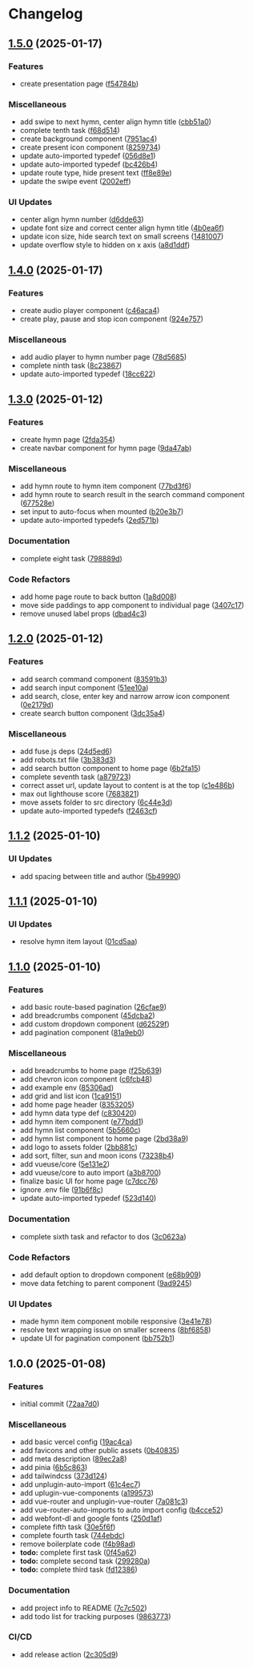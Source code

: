 # Changelog

## [1.5.0](https://github.com/dev-murphy/sda-hymns-app/compare/v1.4.0...v1.5.0) (2025-01-17)


### Features

* create presentation page ([f54784b](https://github.com/dev-murphy/sda-hymns-app/commit/f54784bcd1c1aaa8dcb9002b3d15bcb0bfa2637d))


### Miscellaneous

* add swipe to next hymn, center align hymn title ([cbb51a0](https://github.com/dev-murphy/sda-hymns-app/commit/cbb51a0f9545e9e8846c1c3ca8b875ea62eeafde))
* complete tenth task ([f68d514](https://github.com/dev-murphy/sda-hymns-app/commit/f68d51463c4a263287314b627c1e529a45906bd8))
* create background component ([7951ac4](https://github.com/dev-murphy/sda-hymns-app/commit/7951ac4d4b5100aa7d2f677504f0d939f1d73d42))
* create present icon component ([8259734](https://github.com/dev-murphy/sda-hymns-app/commit/82597343ad68db8fc3267293d5f64fef0e6c0660))
* update auto-imported typedef ([056d8e1](https://github.com/dev-murphy/sda-hymns-app/commit/056d8e1a599b57db3e0db7afedc617267a70da94))
* update auto-imported typedef ([bc426b4](https://github.com/dev-murphy/sda-hymns-app/commit/bc426b48d6528c5b594c0e6dda4b3055213bf96a))
* update route type, hide present text ([ff8e89e](https://github.com/dev-murphy/sda-hymns-app/commit/ff8e89ed07fc64dc838e814c00d1fa8fb135dec3))
* update the swipe event ([2002eff](https://github.com/dev-murphy/sda-hymns-app/commit/2002eff03cf0cccdb7a9a5d0eeadbbbe4e822dce))


### UI Updates

* center align hymn number ([d6dde63](https://github.com/dev-murphy/sda-hymns-app/commit/d6dde6340e5c71b95d52d6ffae292b932d531fb0))
* update font size and correct center align hymn title ([4b0ea6f](https://github.com/dev-murphy/sda-hymns-app/commit/4b0ea6fab54b827610ecab8f9bcd361a5a978c82))
* update icon size, hide search text on small screens ([1481007](https://github.com/dev-murphy/sda-hymns-app/commit/148100770e980c343c163c2863676791c3c5da8b))
* update overflow style to hidden on x axis ([a8d1ddf](https://github.com/dev-murphy/sda-hymns-app/commit/a8d1ddfd2430dc6579cd7a48262e139c4fe7daf4))

## [1.4.0](https://github.com/dev-murphy/sda-hymns-app/compare/v1.3.0...v1.4.0) (2025-01-17)


### Features

* create audio player component ([c46aca4](https://github.com/dev-murphy/sda-hymns-app/commit/c46aca45d7a2bdc770ab11f3cdd683dfb4762dee))
* create play, pause and stop icon component ([924e757](https://github.com/dev-murphy/sda-hymns-app/commit/924e757244a69e9715b2d2eb64ca68b5bb502781))


### Miscellaneous

* add audio player to hymn number page ([78d5685](https://github.com/dev-murphy/sda-hymns-app/commit/78d56856ff60e476dc74127b0d1c6036ad6e7081))
* complete ninth task ([8c23867](https://github.com/dev-murphy/sda-hymns-app/commit/8c23867378e3585e2dda5e36a5d1d567cfffd617))
* update auto-imported typedef ([18cc622](https://github.com/dev-murphy/sda-hymns-app/commit/18cc6222ee55c824c98b02570204a04d4716bbd3))

## [1.3.0](https://github.com/dev-murphy/sda-hymns-app/compare/v1.2.0...v1.3.0) (2025-01-12)


### Features

* create hymn page ([2fda354](https://github.com/dev-murphy/sda-hymns-app/commit/2fda35420acf10bc2c9778a2845c83579d1cde07))
* create navbar component for hymn page ([9da47ab](https://github.com/dev-murphy/sda-hymns-app/commit/9da47ab0a9fb168315cc1a396a13896be83d37a3))


### Miscellaneous

* add hymn route to hymn item component ([77bd3f6](https://github.com/dev-murphy/sda-hymns-app/commit/77bd3f61e3483ac9f155e79eb24ef38261106c25))
* add hymn route to search result in the search command component ([677528e](https://github.com/dev-murphy/sda-hymns-app/commit/677528e7d0b089580fddf8a20d7a05b14a161e4a))
* set input to auto-focus when mounted ([b20e3b7](https://github.com/dev-murphy/sda-hymns-app/commit/b20e3b79045947d82b0499a27abf51541feb6412))
* update auto-imported typedefs ([2ed571b](https://github.com/dev-murphy/sda-hymns-app/commit/2ed571bf9c2bbec362847aa4f668dec034426fb0))


### Documentation

* complete eight task ([798889d](https://github.com/dev-murphy/sda-hymns-app/commit/798889d20f2601ca5c81265619f7f75e6010ad42))


### Code Refactors

* add home page route to back button ([1a8d008](https://github.com/dev-murphy/sda-hymns-app/commit/1a8d008bcf19970081dc1df7690ffc25d6c8352a))
* move side paddings to app component to individual page ([3407c17](https://github.com/dev-murphy/sda-hymns-app/commit/3407c1717f775504ee582b4a7f3103101b3726f4))
* remove unused label props ([dbad4c3](https://github.com/dev-murphy/sda-hymns-app/commit/dbad4c3615741858590008f30082939763e90deb))

## [1.2.0](https://github.com/dev-murphy/sda-hymns-app/compare/v1.1.2...v1.2.0) (2025-01-12)


### Features

* add search command component ([83591b3](https://github.com/dev-murphy/sda-hymns-app/commit/83591b35c46895c0bb1fa3472a717b6a454fb395))
* add search input component ([51ee10a](https://github.com/dev-murphy/sda-hymns-app/commit/51ee10a03ed501bf8f7046e3a83efaf5d07eddf5))
* add search, close, enter key and narrow arrow icon component ([0e2179d](https://github.com/dev-murphy/sda-hymns-app/commit/0e2179d75302cad7a278db577cdd7698affcfde0))
* create search button component ([3dc35a4](https://github.com/dev-murphy/sda-hymns-app/commit/3dc35a40fdfb8ec4f05193da70d239bd1320114e))


### Miscellaneous

* add fuse.js deps ([24d5ed6](https://github.com/dev-murphy/sda-hymns-app/commit/24d5ed61d9d4025bcf3f449b89633aac44f97fb9))
* add robots.txt file ([3b383d3](https://github.com/dev-murphy/sda-hymns-app/commit/3b383d33ff7978c27f30aca16a99185e16b63f0f))
* add search button component to home page ([6b2fa15](https://github.com/dev-murphy/sda-hymns-app/commit/6b2fa154c54ffc6aab326c6027f3df40da266670))
* complete seventh task ([a879723](https://github.com/dev-murphy/sda-hymns-app/commit/a87972333f7cf83c049b3ee99c2336b62830129b))
* correct asset url, update layout to content is at the top ([c1e486b](https://github.com/dev-murphy/sda-hymns-app/commit/c1e486b66776c998abba458f3a03763a2805cd94))
* max out lighthouse score ([7683821](https://github.com/dev-murphy/sda-hymns-app/commit/7683821feaf6cdee14823275950439c5e9268f75))
* move assets folder to src directory ([6c44e3d](https://github.com/dev-murphy/sda-hymns-app/commit/6c44e3dd5d19ce547924068163fbf548436ad4c4))
* update auto-imported typedefs ([f2463cf](https://github.com/dev-murphy/sda-hymns-app/commit/f2463cfe99f72ce3bd50d4e62e5c7375f76d15e6))

## [1.1.2](https://github.com/dev-murphy/sda-hymns-app/compare/v1.1.1...v1.1.2) (2025-01-10)


### UI Updates

* add spacing between title and author ([5b49990](https://github.com/dev-murphy/sda-hymns-app/commit/5b49990b352d61dae5c59000f3a059b57651fc5f))

## [1.1.1](https://github.com/dev-murphy/sda-hymns-app/compare/v1.1.0...v1.1.1) (2025-01-10)


### UI Updates

* resolve hymn item layout ([01cd5aa](https://github.com/dev-murphy/sda-hymns-app/commit/01cd5aa51b94a1af8f0ffcf28d4cef0199b41c3d))

## [1.1.0](https://github.com/dev-murphy/sda-hymns-app/compare/v1.0.0...v1.1.0) (2025-01-10)


### Features

* add basic route-based pagination ([26cfae9](https://github.com/dev-murphy/sda-hymns-app/commit/26cfae912ab3bc9f2307b4f4ae6ee1cb1ff65abf))
* add breadcrumbs component ([45dcba2](https://github.com/dev-murphy/sda-hymns-app/commit/45dcba2fcf8092d87c46b3d4d408f7031e5f7cdc))
* add custom dropdown component ([d62529f](https://github.com/dev-murphy/sda-hymns-app/commit/d62529f4ed7df2ca491c2357155938024a92dbd8))
* add pagination component ([81a9eb0](https://github.com/dev-murphy/sda-hymns-app/commit/81a9eb0184e1d32e97cef66d5e9d5c3f47073ff5))


### Miscellaneous

* add breadcrumbs to home page ([f25b639](https://github.com/dev-murphy/sda-hymns-app/commit/f25b6398ff10d53e801347028cc6a7a718eeaa5e))
* add chevron icon component ([c6fcb48](https://github.com/dev-murphy/sda-hymns-app/commit/c6fcb489c40ae2528aee5d3ba1d2832a3d84ad0a))
* add example env ([85306ad](https://github.com/dev-murphy/sda-hymns-app/commit/85306ad33b358c2d540dbed6c3eca309055e044b))
* add grid and list icon ([1ca9151](https://github.com/dev-murphy/sda-hymns-app/commit/1ca915140950d8b5b234804812cf107ee4fdb0d8))
* add home page header ([8353205](https://github.com/dev-murphy/sda-hymns-app/commit/83532059b9e6332b5cd294b3d4c6955c00f8023a))
* add hymn data type def ([c830420](https://github.com/dev-murphy/sda-hymns-app/commit/c83042057714b5144ac6659e820beb3f908bf658))
* add hymn item component ([e77bdd1](https://github.com/dev-murphy/sda-hymns-app/commit/e77bdd122800654e840cc0c5dacad702332e04f4))
* add hymn list component ([5b5660c](https://github.com/dev-murphy/sda-hymns-app/commit/5b5660ce571d83d2881ef9960cc491d9744dfb7c))
* add hymn list component to home page ([2bd38a9](https://github.com/dev-murphy/sda-hymns-app/commit/2bd38a9f11b9522a56f4b13d7278c578b1c917b7))
* add logo to assets folder ([2bb881c](https://github.com/dev-murphy/sda-hymns-app/commit/2bb881cf4d345f827f4c9fc2723216d5c6082806))
* add sort, filter, sun and moon icons ([73238b4](https://github.com/dev-murphy/sda-hymns-app/commit/73238b493c17021f2a9515e82494f441945e70d5))
* add vueuse/core ([5e131e2](https://github.com/dev-murphy/sda-hymns-app/commit/5e131e207c893822e7f6408fa887c688dc6e67a9))
* add vueuse/core to auto import ([a3b8700](https://github.com/dev-murphy/sda-hymns-app/commit/a3b8700fdfed72fc8c22578a6395a177117e958d))
* finalize basic UI for home page ([c7dcc76](https://github.com/dev-murphy/sda-hymns-app/commit/c7dcc769f9c3f82513947cd0058a654e95d07b4b))
* ignore .env file ([91b6f8c](https://github.com/dev-murphy/sda-hymns-app/commit/91b6f8c1bd0c9d2c54a7a0cfb7a9712997056cdf))
* update auto-imported typedef ([523d140](https://github.com/dev-murphy/sda-hymns-app/commit/523d140534174de37ea13c2fb86789e35abbc114))


### Documentation

* complete sixth task and refactor to dos ([3c0623a](https://github.com/dev-murphy/sda-hymns-app/commit/3c0623a096bdcd077cfcb225e649cac9f87f1ec6))


### Code Refactors

* add default option to dropdown component ([e68b909](https://github.com/dev-murphy/sda-hymns-app/commit/e68b909ba076eb84a4bb38969e19a1cddcc56d1b))
* move data fetching to parent component ([9ad9245](https://github.com/dev-murphy/sda-hymns-app/commit/9ad92451729919be187fc9dfb7ad3386c3157eab))


### UI Updates

* made hymn item component mobile responsive ([3e41e78](https://github.com/dev-murphy/sda-hymns-app/commit/3e41e78707728a499fe1f0fb5cd448dd6044e3b1))
* resolve text wrapping issue on smaller screens ([8bf6858](https://github.com/dev-murphy/sda-hymns-app/commit/8bf68582bcfd389a3cc78c579eebc8780a6eb61f))
* update UI for pagination component ([bb752b1](https://github.com/dev-murphy/sda-hymns-app/commit/bb752b1704b3c912ea06c2fc80f422b8b36756a8))

## 1.0.0 (2025-01-08)


### Features

* initial commit ([72aa7d0](https://github.com/dev-murphy/sda-hymns-app/commit/72aa7d0e1562e619d39e9b9bcf88c7d6c037fb0e))


### Miscellaneous

* add basic vercel config ([19ac4ca](https://github.com/dev-murphy/sda-hymns-app/commit/19ac4cacf780c42f59334faccaedc533a178b916))
* add favicons and other public assets ([0b40835](https://github.com/dev-murphy/sda-hymns-app/commit/0b40835f981f004a7f19e51221615d1298c51d64))
* add meta description ([89ec2a8](https://github.com/dev-murphy/sda-hymns-app/commit/89ec2a8796deaf62c3272f136b8984b9f70e755b))
* add pinia ([6b5c863](https://github.com/dev-murphy/sda-hymns-app/commit/6b5c863e776a56c526e1f7cd6994d4556c7e5182))
* add tailwindcss ([373d124](https://github.com/dev-murphy/sda-hymns-app/commit/373d124a77d91c7374456ad85db31c1b47c1217f))
* add unplugin-auto-import ([61c4ec7](https://github.com/dev-murphy/sda-hymns-app/commit/61c4ec7238100f6a38eacd256377515ee03814a6))
* add uplugin-vue-components ([a199573](https://github.com/dev-murphy/sda-hymns-app/commit/a199573ea372cd1d272652c7dd653186552a2ae2))
* add vue-router and unplugin-vue-router ([7a081c3](https://github.com/dev-murphy/sda-hymns-app/commit/7a081c3e485b0b90511413a7a6cdb64498c2bf10))
* add vue-router-auto-imports to auto import config ([b4cce52](https://github.com/dev-murphy/sda-hymns-app/commit/b4cce52c046d452b6012d5bea85590e8cfda0b21))
* add webfont-dl and google fonts ([250d1af](https://github.com/dev-murphy/sda-hymns-app/commit/250d1af4c93e94a8d28f828a12c34e82a8223470))
* complete fifth task ([30e5f6f](https://github.com/dev-murphy/sda-hymns-app/commit/30e5f6f7c83bb6958df26d04afb7767e8334fccc))
* complete fourth task ([744ebdc](https://github.com/dev-murphy/sda-hymns-app/commit/744ebdc4590dc7a5dbe41774330278e763fbd94b))
* remove boilerplate code ([f4b98ad](https://github.com/dev-murphy/sda-hymns-app/commit/f4b98ad30e3f62afacf866281dc925fb9cfa60ba))
* **todo:** complete first task ([0f45a62](https://github.com/dev-murphy/sda-hymns-app/commit/0f45a629e0efee58887d5e2c38c68bf428e158d4))
* **todo:** complete second task ([299280a](https://github.com/dev-murphy/sda-hymns-app/commit/299280a778abde6dd5e7f8d89df9abb2a44585b2))
* **todo:** complete third task ([fd12386](https://github.com/dev-murphy/sda-hymns-app/commit/fd12386297607254ca9806f3ab9b96cc4a8659ab))


### Documentation

* add project info to README ([7c7c502](https://github.com/dev-murphy/sda-hymns-app/commit/7c7c5022cd3f74fe5bdde338af903c40433bf699))
* add todo list for tracking purposes ([9863773](https://github.com/dev-murphy/sda-hymns-app/commit/9863773935c19ffdba863a6556d116f9b8ba83da))


### CI/CD

* add release action ([2c305d9](https://github.com/dev-murphy/sda-hymns-app/commit/2c305d999712f186c3f3b6da116a8990afd965c2))
